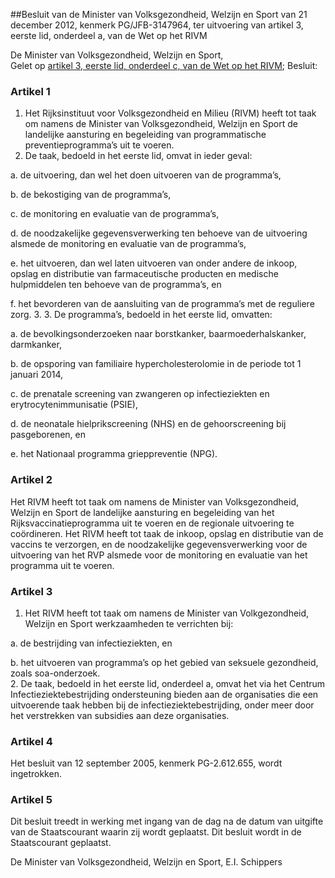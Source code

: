 <meta http-equiv='Content-Type' content='text/html; charset=utf-8' />

##Besluit van de Minister van Volksgezondheid, Welzijn en Sport van 21 december 2012, kenmerk PG/JFB-3147964, ter uitvoering van artikel 3, eerste lid, onderdeel a, van de Wet op het RIVM

De Minister van Volksgezondheid, Welzijn en Sport,  
Gelet op [artikel 3, eerste lid, onderdeel c, van de Wet op het RIVM](../../../../../../../../../../../../../../../../wet/wet/op/het/rivm/BWBR0008289/README.md);
Besluit:    

### Artikel  1  

1.  Het Rijksinstituut voor Volksgezondheid en Milieu (RIVM) heeft tot taak om namens de Minister van Volksgezondheid, Welzijn en Sport de landelijke aansturing en begeleiding van programmatische preventieprogramma’s uit te voeren.   
2.  De taak, bedoeld in het eerste lid, omvat in ieder geval: 

a. de uitvoering, dan wel het doen uitvoeren van de programma’s,  

b. de bekostiging van de programma’s,  

c. de monitoring en evaluatie van de programma’s,  

d. de noodzakelijke gegevensverwerking ten behoeve van de uitvoering alsmede de monitoring en evaluatie van de programma’s,  

e. het uitvoeren, dan wel laten uitvoeren van onder andere de inkoop, opslag en distributie van farmaceutische producten en medische hulpmiddelen ten behoeve van de programma’s, en  

f. het bevorderen van de aansluiting van de programma’s met de reguliere zorg. 3. 3. De programma’s, bedoeld in het eerste lid, omvatten: 

a. de bevolkingsonderzoeken naar borstkanker, baarmoederhalskanker, darmkanker,  

b. de opsporing van familiaire hypercholesterolomie in de periode tot 1 januari 2014,  

c. de prenatale screening van zwangeren op infectieziekten en erytrocytenimmunisatie (PSIE),  

d. de neonatale hielprikscreening (NHS) en de gehoorscreening bij pasgeborenen, en  

e. het Nationaal programma grieppreventie (NPG).      

### Artikel  2  

Het RIVM heeft tot taak om namens de Minister van Volksgezondheid, Welzijn en Sport de landelijke aansturing en begeleiding van het Rijksvaccinatieprogramma uit te voeren en de regionale uitvoering te coördineren. Het RIVM heeft tot taak de inkoop, opslag en distributie van de vaccins te verzorgen, en de noodzakelijke gegevensverwerking voor de uitvoering van het RVP alsmede voor de monitoring en evaluatie van het programma uit te voeren. 

### Artikel  3  

1.  Het RIVM heeft tot taak om namens de Minister van Volkgezondheid, Welzijn en Sport werkzaamheden te verrichten bij: 

a. de bestrijding van infectieziekten, en  

b. het uitvoeren van programma’s op het gebied van seksuele gezondheid, zoals soa-onderzoek.     
2.  De taak, bedoeld in het eerste lid, onderdeel a, omvat het via het Centrum Infectieziektebestrijding ondersteuning bieden aan de organisaties die een uitvoerende taak hebben bij de infectieziektebestrijding, onder meer door het verstrekken van subsidies aan deze organisaties.  

### Artikel  4  

Het besluit van 12 september 2005, kenmerk PG-2.612.655, wordt ingetrokken. 

### Artikel  5  

Dit besluit treedt in werking met ingang van de dag na de datum van uitgifte van de Staatscourant waarin zij wordt geplaatst. 
Dit besluit wordt in de Staatscourant geplaatst.  

De 
Minister van Volksgezondheid, Welzijn en Sport, 
E.I. Schippers     
